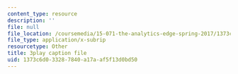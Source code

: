 ```yaml
---
content_type: resource
description: ''
file: null
file_location: /coursemedia/15-071-the-analytics-edge-spring-2017/1373c6d033287840a17aaf5f13d0bd50_d2CfWJkklvo.srt
file_type: application/x-subrip
resourcetype: Other
title: 3play caption file
uid: 1373c6d0-3328-7840-a17a-af5f13d0bd50
---
```

